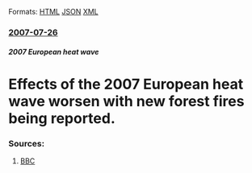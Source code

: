
Formats: [HTML](/news/2007/07/26/effects-of-the-2007-european-heat-wave-worsen-with-new-forest-fires-being-reported.html)  [JSON](/news/2007/07/26/effects-of-the-2007-european-heat-wave-worsen-with-new-forest-fires-being-reported.json)  [XML](/news/2007/07/26/effects-of-the-2007-european-heat-wave-worsen-with-new-forest-fires-being-reported.xml)  

### [2007-07-26](/news/2007/07/26/index.md)

##### 2007 European heat wave
#  Effects of the 2007 European heat wave worsen with new forest fires being reported. 




### Sources:

1. [BBC](http://news.bbc.co.uk/1/hi/world/europe/6915157.stm)
